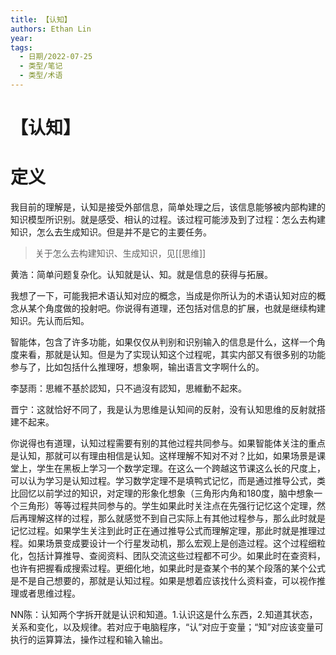 ```yaml
---
title: 【认知】
authors: Ethan Lin
year:
tags:
  - 日期/2022-07-25 
  - 类型/笔记 
  - 类型/术语  
---
```



# 【认知】







# 定义


我目前的理解是，认知是接受外部信息，简单处理之后，该信息能够被内部构建的知识模型所识别。就是感受、相认的过程。该过程可能涉及到了过程：怎么去构建知识，怎么去生成知识。但是并不是它的主要任务。

> 关于怎么去构建知识、生成知识，见[[思维]]

黄浩：简单问题复杂化。认知就是认、知。就是信息的获得与拓展。

我想了一下，可能我把术语认知对应的概念，当成是你所认为的术语认知对应的概念从某个角度做的投射吧。你说得有道理，还包括对信息的扩展，也就是继续构建知识。先认而后知。

智能体，包含了许多功能，如果仅仅从判别和识别输入的信息是什么，这样一个角度来看，那就是认知。但是为了实现认知这个过程呢，其实内部又有很多别的功能参与了，比如包括什么推理呀，想象啊，输出语言文字啊什么的。

李瑟雨：思維不基於認知，只不過沒有認知，思維動不起來。

晋宁：这就恰好不同了，我是认为思维是认知间的反射，没有认知思维的反射就搭建不起来。

你说得也有道理，认知过程需要有别的其他过程共同参与。如果智能体关注的重点是认知，那就可以有理由相信是认知。这样理解不知对不对？比如，如果场景是课堂上，学生在黑板上学习一个数学定理。在这么一个跨越这节课这么长的尺度上，可以认为学习是认知过程。学习数学定理不是填鸭式记忆，而是通过推导公式，类比回忆以前学过的知识，对定理的形象化想象（三角形内角和180度，脑中想象一个三角形）等等过程共同参与的。学生如果此时关注点在先强行记忆这个定理，然后再理解这样的过程，那么就感觉不到自己实际上有其他过程参与，那么此时就是记忆过程。如果学生关注到此时正在通过推导公式而理解定理，那此时就是推理过程。如果场景变成要设计一个行星发动机，那么宏观上是创造过程。这个过程细粒化，包括计算推导、查阅资料、团队交流这些过程都不可少。如果此时在查资料，也许有把握看成搜索过程。更细化地，如果此时是查某个书的某个段落的某个公式是不是自己想要的，那就是认知过程。如果是想着应该找什么资料查，可以视作推理或者思维过程。

NN陈：认知两个字拆开就是认识和知道。1.认识这是什么东西，2.知道其状态，关系和变化，以及规律。若对应于电脑程序，“认”对应于变量；“知”对应该变量可执行的运算算法，操作过程和输入输出。
